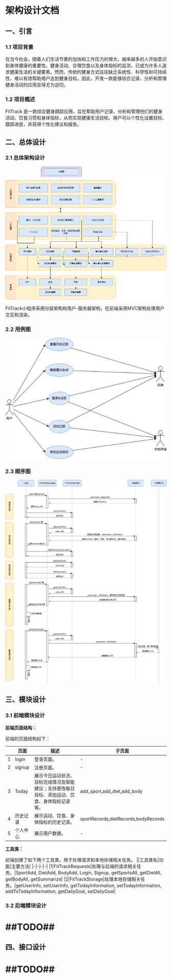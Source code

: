 # 架构设计文档

## 一、引言

### 1.1 项目背景

在当今社会，随着人们生活节奏的加快和工作压力的增大，越来越多的人开始意识到身体健康的重要性。健身活动、合理饮食以及身体指标的监测，已成为许多人追求健康生活的关键要素。然而，传统的健身方式往往缺乏系统性、科学性和可持续性，难以有效帮助用户达到健身目标。因此，开发一款能够综合记录、分析和管理健身活动的应用显得尤为迫切。

### 1.2 项目概述

FitTrack 是一款综合健身跟踪应用，旨在帮助用户记录、分析和管理他们的健身活动、饮食习惯和身体指标，从而实现健康生活目标。用户可以个性化设置目标、跟踪进度，并获得个性化建议和报告。

## 二、总体设计

### 2.1 总体架构设计

![alt text](总体架构.drawio.png)

FitTrack小程序采用分层架构和用户-服务器架构，在前端采用MVC架构处理用户交互和渲染。

### 2.2 用例图
![alt text](用例图.drawio.png)
### 2.3 顺序图
![alt text](顺序图.drawio.png)

## 三、模块设计

### 3.1 前端模块设计

**前端页面结构：**

前端的页面结构如下：

||页面|描述|子页面|
|-|-|-|-|
|1|login|登录页面。|-|
|2|signup|注册页面。|-|
|3|Today|展示今日运动状况、目标完成情况及智能建议；支持更改每日目标、添加运动、饮食、身体指标记录等。|add_sport,add_diet,add_body|
|4|历史记录|展示运动、饮食、身体指标的历史记录。|sportRecords,dietRecords,bodyRecords|
|5|个人中心|展示用户数据。|-|

**工具类：**

前端创建了如下两个工具类，用于处理请求和本地存储相关任务。
||工具类名|功能|主要方法|
|-|-|-|-|
|1|FitTrackRequests|处理与后端的请求相关任务。|SportAdd, DietAdd, BodyAdd, Login, Signup, getSportsAll, getDietAll, getBodyAll, getSummarize|
|2|FitTrackStorage|处理本地存储相关任务。|getUserInfo, setUserInfo, getTodayInformation, setTodayInformation, addToTodayInformation, getDailyGoal, setDailyGoal|

### 3.2 后端模块设计

# ##TODO##



## 四、接口设计

# ##TODO##

